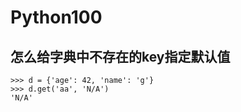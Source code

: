 # Python100



## 怎么给字典中不存在的key指定默认值


```
>>> d = {'age': 42, 'name': 'g'}
>>> d.get('aa', 'N/A')
'N/A'
```